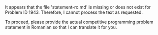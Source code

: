It appears that the file 'statement-ro.md' is missing or does not exist for Problem ID 1943. Therefore, I cannot process the text as requested.

To proceed, please provide the actual competitive programming problem statement in Romanian so that I can translate it for you.